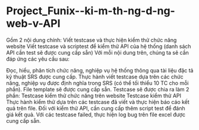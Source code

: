 # Project_Funix--ki-m-th-ng-d-ng-web-v-API
Gồm 2 nội dung chính:
Viết testcase và thực hiện kiểm thử chức năng website
Viết testcase và scriptest để kiểm thử API của hệ thống (danh sách API cần test sẽ được cung cấp sẵn)
Với mỗi nội dung trên, chúng ta sẽ cần đáp ứng các yêu cầu sau:

Đọc, hiểu, phân tích chức năng, nghiệp vụ hệ thống thông qua tài liệu đặc tả kỹ thuật SRS được cung cấp. 
Thực hành viết testcase dựa trên các chức năng, nghiệp vụ được định nghĩa trong SRS (có thể tối thiểu 10 TC cho mỗi phần). File template sẽ được cung cấp sẵn. Testcase sẽ được chia ra làm 2 phần:
  Testcase kiểm thử chức năng trên website
  Testcase kiểm thử API
Thực hành kiểm thử dựa trên các testcase đã viết và thực hiện báo cáo kết quả trên file. Đối với kiểm thử API, cần cung cấp thêm script test để đánh giá kết quả.
Với các testcase failed, thực hiện log bug trên file excel được cung cấp sẵn.
